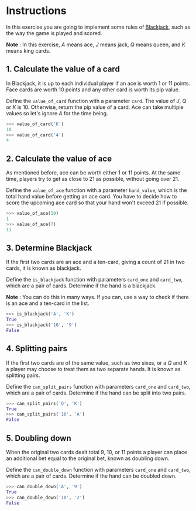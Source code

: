 # Instructions

In this exercise you are going to implement some rules of [Blackjack][blackjack],
such as the way the game is played and scored.

**Note** : In this exercise, _A_ means ace, _J_ means jack, _Q_ means queen, and _K_ means king cards.

## 1. Calculate the value of a card

In Blackjack, it is up to each individual player if an ace is worth 1 or 11 points.
Face cards are worth 10 points and any other card is worth its pip value.

Define the `value_of_card` function with a parameter `card`.
The value of _J_, _Q_ or _K_ is 10.
Otherwise, return the pip value of a card.
Ace can take multiple values so let's ignore _A_ for the time being.

```python
>>> value_of_card('K')
10
>>> value_of_card('4')
4
```

## 2. Calculate the value of ace

As mentioned before, ace can be worth either 1 or 11 points.
At the same time, players try to get as close to 21 as possible, without going over 21.

Define the `value_of_ace` function with a parameter `hand_value`,
which is the total hand value before getting an ace card.
You have to decide how to score the upcoming ace card so that your hand won't exceed 21 if possible.

```python
>>> value_of_ace(19)
1
>>> value_of_ace(7)
11
```

## 3. Determine Blackjack

If the first two cards are an ace and a ten-card, giving a count of 21 in two cards, it is known as blackjack.

Define the `is_blackjack` function with parameters `card_one` and `card_two`, which are a pair of cards.
Determine if the hand is a blackjack.

**Note** : You can do this in many ways. If you can, use a way to check if there is an ace and a ten-card in the list.

```python
>>> is_blackjack('A', 'K')
True
>>> is_blackjack('10', '9')
False
```

## 4. Splitting pairs

If the first two cards are of the same value,
such as two sixes, or a _Q_ and _K_ a player may choose to treat them as two separate hands.
It is known as splitting pairs.

Define the `can_split_pairs` function with parameters `card_one` and `card_two`, which are a pair of cards.
Determine if the hand can be split into two pairs.
```python
>>> can_split_pairs('Q', 'K')
True
>>> can_split_pairs('10', 'A')
False
```

## 5. Doubling down

When the original two cards dealt total 9, 10, or 11 points
a player can place an additional bet equal to the original bet, known as doubling down.

Define the `can_double_down` function with parameters `card_one` and `card_two`, which are a pair of cards.
Determine if the hand can be doubled down.
```python
>>> can_double_down('A', '9')
True
>>> can_double_down('10', '2')
False
```

[blackjack]: https://en.wikipedia.org/wiki/Blackjack